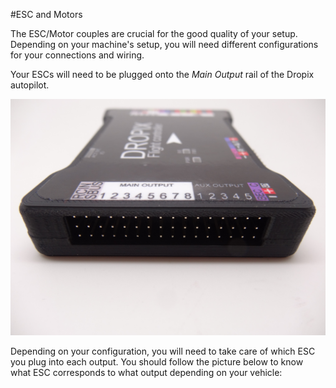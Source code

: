 #ESC and Motors

The ESC/Motor couples are crucial for the good quality of your setup. Depending on your machine's setup, you will need different configurations for your connections and wiring.

Your ESCs will need to be plugged onto the _Main Output_ rail of the Dropix autopilot. 

<p align="center">
  <img src="./images/servorail.jpg?raw=true" alt="Rail servo"/>
</p>

Depending on your configuration, you will need to take care of which ESC you plug into each output. You should follow the picture below to know what ESC corresponds to what output depending on your vehicle:


